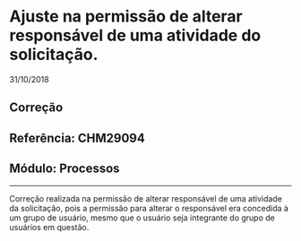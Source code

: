 # Ajuste na permissão de alterar responsável de uma atividade do solicitação.
31/10/2018
## Correção
## Referência: CHM29094
## Módulo: Processos
***

Correção realizada na permissão de alterar responsável de uma atividade da solicitação, pois a permissão para alterar o responsável era concedida à um grupo de usuário, mesmo que o usuário seja integrante do grupo de usuários em questão.